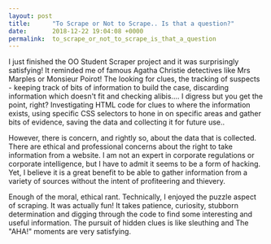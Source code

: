 ```yaml
---
layout: post
title:      "To Scrape or Not to Scrape.. Is that a question?"
date:       2018-12-22 19:04:08 +0000
permalink:  to_scrape_or_not_to_scrape_is_that_a_question
---
```



I just finished the OO Student Scraper project and it was surprisingly satisfying! It reminded me of famous Agatha Christie detectives like Mrs Marples or Monsieur Poirot! The looking for clues, the tracking of suspects - keeping track of bits of information to build the case, discarding information which doesn't fit and checking alibis.... I digress but you get the point, right? Investigating HTML code for clues to where the information exists, using specific CSS selectors to hone in on specific areas and gather bits of evidence, saving the data and collecting it for future use..  

However, there is concern, and rightly so, about the data that is collected. There are ethical and professional concerns about the right to take information from a website. I am not an expert in corporate regulations or corporate intelligence,  but I have to admit it seems to be a form of hacking. Yet, I believe it is a great benefit to be able to gather information from a variety of sources without the intent of profiteering and thievery. 

Enough of the moral, ethical rant. Technically, I enjoyed the puzzle aspect of scraping. It was actually fun!  It takes patience, curiosity, stubborn determination and digging through the code to find some interesting and useful information. The pursuit of hidden clues is like sleuthing and The "AHA!" moments are very satisfying. 
